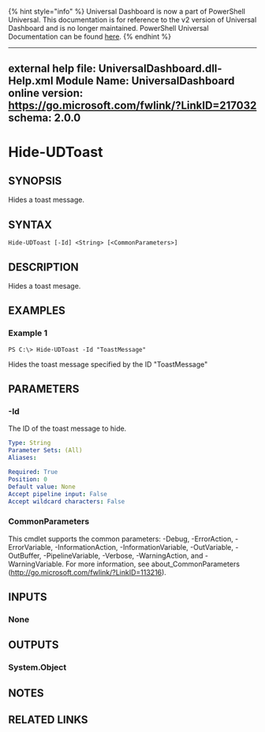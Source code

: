 ﻿{% hint style="info" %}
Universal Dashboard is now a part of PowerShell Universal. This documentation is for reference to the v2 version of Universal Dashboard and is no longer maintained. PowerShell Universal Documentation can be found [here](https://docs.ironmansoftware.com).
{% endhint %}


---
external help file: UniversalDashboard.dll-Help.xml
Module Name: UniversalDashboard
online version: https://go.microsoft.com/fwlink/?LinkID=217032
schema: 2.0.0
---

# Hide-UDToast

## SYNOPSIS
Hides a toast message. 

## SYNTAX

```
Hide-UDToast [-Id] <String> [<CommonParameters>]
```

## DESCRIPTION
Hides a toast mesage. 

## EXAMPLES

### Example 1
```
PS C:\> Hide-UDToast -Id "ToastMessage"
```

Hides the toast message specified by the ID "ToastMessage"

## PARAMETERS

### -Id
The ID of the toast message to hide.

```yaml
Type: String
Parameter Sets: (All)
Aliases: 

Required: True
Position: 0
Default value: None
Accept pipeline input: False
Accept wildcard characters: False
```

### CommonParameters
This cmdlet supports the common parameters: -Debug, -ErrorAction, -ErrorVariable, -InformationAction, -InformationVariable, -OutVariable, -OutBuffer, -PipelineVariable, -Verbose, -WarningAction, and -WarningVariable. For more information, see about_CommonParameters (http://go.microsoft.com/fwlink/?LinkID=113216).

## INPUTS

### None

## OUTPUTS

### System.Object

## NOTES

## RELATED LINKS



